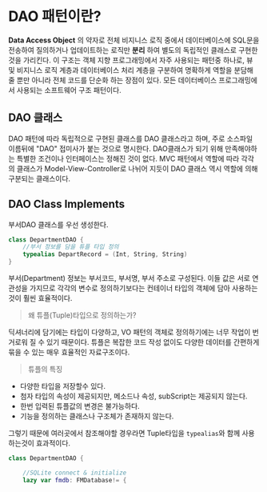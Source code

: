 
# DAO 패턴이란?

**Data Access Object** 의 약자로 전체 비지니스 로직 중에서 데이터베이스에 SQL문을 전송하여 질의하거나 업데이트하는 로직만 **분리** 하여 별도의 독립적인 클래스로 구현한 것을 가리킨다. 이 구조는 객체 지향 프로그래밍에서 자주 사용되는 패턴중 하나로, 뷰 및 비지니스 로직 계층과 데이터베이스 처리 계층을 구분하여 명확하게 역할을 분담해 줄 뿐만 아니라 전체 코드를 단순화 하는 장점이 있다.
모든 데이터베이스 프로그래밍에서 사용되는 소프트웨어 구조 패턴이다.


## DAO 클래스

DAO 패턴에 따라 독립적으로 구현된 클래스를 DAO 클래스라고 하며, 주로 소스파일 이름뒤에 "DAO" 접미사가 붙는 것으로 명시한다.
DAO클래스가 되기 위해 만족해야하는 특별한 조건이나 인터페이스는 정해진 것이 없다.
MVC 패턴에서 역할에 따라 각각의 클래스가 Model-View-Controller로 나뉘어 지듯이 DAO 클래스 역시 역할에 의해 구분되는 클래스이다.

## DAO Class Implements

부서DAO 클래스를 우선 생성한다.

```swift
class DepartmentDAO {
	//부서 정보를 담을 튜플 타입 정의
    typealias DepartRecord = (Int, String, String)
}
```

부서(Department) 정보는 부서코드, 부서명, 부서 주소로 구성된다. 이들 값은 서로 연관성을 가지므로 각각의 변수로 정의하기보다는 컨테이너 타입의 객체에 담아 사용하는 것이 훨씬 효율적이다.

> 왜 튜플(Tuple)타입으로 정의하는가?

딕셔너리에 담기에는 타입이 다양하고, VO 패턴의 객체로 정의하기에는 너무 작업이 번거로워 질 수 있기 때문이다. 튜플은 복잡한 코드 작성 없이도 다양한 데이터를 간편하게 묶을 수 있는 매우 효율적인 자료구조이다.

> 튜플의 특징

- 다양한 타입을 저장할수 있다.
- 첨자 타입의 속성이 제공되지만, 메소드나 속성, subScript는 제공되지 않는다.
- 한번 입력된 튜플값의 변경은 불가능하다.
- 기능을 정의하는 클래스나 구조체가 존재하지 않는다.

그렇기 때문에 여러곳에서 참조해야할 경우라면 Tuple타입을 `typealias`와 함께 사용하는것이 효과적이다.

```swift
class DepartmentDAO {

	//SQLite connect & initialize
	lazy var fmdb: FMDatabase!= {
    



